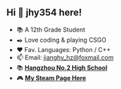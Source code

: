 ## Hi 👋 jhy354 here!
* 📚 A 12th Grade Student 
* ✒️ Love coding & playing CSGO
* ❤️ Fav. Languages: Python / C++
* 📫 Email: jianghy_hz@foxmail.com
* 📚 [**Hangzhou No.2 High School**](http://www.hz2hs.cn/)
* 🎮 [**My Steam Page Here**](https://steamcommunity.com/id/jhy_j/)
